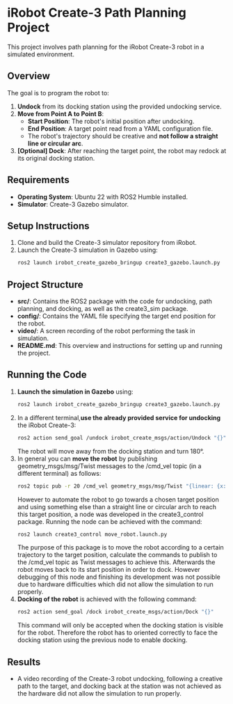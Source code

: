 # iRobot Create-3 Path Planning Project
This project involves path planning for the iRobot Create-3 robot in a simulated environment.

## Overview
 The goal is to program the robot to:

1. **Undock** from its docking station using the provided undocking service.
2. **Move from Point A to Point B**: 
   - **Start Position**: The robot's initial position after undocking.
   - **End Position**: A target point read from a YAML configuration file.
   - The robot's trajectory should be creative and **not follow a straight line or circular arc**.
3. **[Optional] Dock**: After reaching the target point, the robot may redock at its original docking station.

## Requirements
- **Operating System**: Ubuntu 22 with ROS2 Humble installed.
- **Simulator**: Create-3 Gazebo simulator.

## Setup Instructions
1. Clone and build the Create-3 simulator repository from iRobot.
2. Launch the Create-3 simulation in Gazebo using:
   ```bash
   ros2 launch irobot_create_gazebo_bringup create3_gazebo.launch.py
   ```

## Project Structure
- **src/**: Contains the ROS2 package with the code for undocking, path planning, and docking, as well as the create3_sim package.
- **config/**: Contains the YAML file specifying the target end position for the robot.
- **video/**: A screen recording of the robot performing the task in simulation.
- **README.md**: This overview and instructions for setting up and running the project.

## Running the Code
1. **Launch the simulation in Gazebo** using:
    ```bash
    ros2 launch irobot_create_gazebo_bringup create3_gazebo.launch.py
    ```
2. In a different terminal,**use the already provided service for undocking** the iRobot Create-3:
    ```bash
    ros2 action send_goal /undock irobot_create_msgs/action/Undock "{}"
    ```
    The robot will move away from the docking station and turn 180°. 
3. In general you can **move the robot** by publishing geometry_msgs/msg/Twist messages to the /cmd_vel topic (in a different terminal) as follows:
    ```bash
    ros2 topic pub -r 20 /cmd_vel geometry_msgs/msg/Twist "{linear: {x: 0.2, y: 0.0, z: 0.0}, angular: {x: 0.0, y: 0.0, z: 0.0}}"
    ```
    However to automate the robot to go towards a chosen target position and using something else than a straight line or circular arch to reach this target position, a node was developed in the create3_control       package. Running the node can be achieved with the command:
    ```bash
    ros2 launch create3_control move_robot.launch.py
    ```
    The purpose of this package is to move the robot according to a certain trajectory to the target position, calculate the commands to publish to the /cmd_vel topic as Twist messages to achieve this. Afterwards     the robot moves back to its start position in order to dock. However debugging of this node and finishing its development was not possible due to hardware difficulties which did not allow the simulation to        run properly. 
4. **Docking of the robot** is achieved with the following command:
    ```bash
    ros2 action send_goal /dock irobot_create_msgs/action/Dock "{}"
    ```
    This command will only be accepted when the docking station is visible for the robot. Therefore the robot has to oriented correctly to face the docking station using the previous node to enable docking.

## Results
- A video recording of the Create-3 robot undocking, following a creative path to the target, and docking back at the station was not achieved as the hardware did not allow the simulation to run properly.


